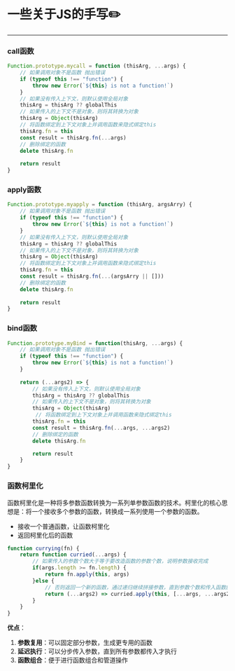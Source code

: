 # 一些关于JS的手写✏️
<BlogHead />

---
### call函数

~~~js
Function.prototype.mycall = function (thisArg, ...args) {
	// 如果调用对象不是函数 抛出错误
	if (typeof this !== "function") {
    	throw new Error(`${this} is not a function!`)
  	}
  	// 如果没有传入上下文，则默认使用全局对象
  	thisArg = thisArg ?? globalThis
    // 如果传入的上下文不是对象，则将其转换为对象
    thisArg = Object(thisArg)
    // 将函数绑定到上下文对象上并调用函数来隐式绑定this
  	thisArg.fn = this
	const result = thisArg.fn(...args)
    // 删除绑定的函数
    delete thisArg.fn
    
  	return result
}
~~~



### apply函数

~~~js
Function.prototype.myapply = function (thisArg, argsArry) {
	// 如果调用对象不是函数 抛出错误
	if (typeof this !== "function") {
    	throw new Error(`${this} is not a function!`)
  	}
  	// 如果没有传入上下文，则默认使用全局对象
  	thisArg = thisArg ?? globalThis
    // 如果传入的上下文不是对象，则将其转换为对象
    thisArg = Object(thisArg)
    // 将函数绑定到上下文对象上并调用函数来隐式绑定this
  	thisArg.fn = this
	const result = thisArg.fn(...(argsArry || []))
    // 删除绑定的函数
    delete thisArg.fn
    
  	return result
}
~~~



### bind函数

~~~js
Function.prototype.myBind = function(thisArg, ...args) {
    // 如果调用对象不是函数 抛出错误
	if (typeof this !== "function") {
    	throw new Error(`${this} is not a function!`)
  	}
    
    return (...args2) => {
        // 如果没有传入上下文，则默认使用全局对象
  		thisArg = thisArg ?? globalThis
    	// 如果传入的上下文不是对象，则将其转换为对象
    	thisArg = Object(thisArg)
   		 // 将函数绑定到上下文对象上并调用函数来隐式绑定this
  		thisArg.fn = this
        const result = thisArg.fn(...args, ...args2)
        // 删除绑定的函数
        delete thisArg.fn

        return result
    }
}
~~~



### 函数柯里化

函数柯里化是一种将多参数函数转换为一系列单参数函数的技术。柯里化的核心思想是：将一个接收多个参数的函数，转换成一系列使用一个参数的函数。

- 接收一个普通函数，让函数柯里化
- 返回柯里化后的函数

~~~js
function currying(fn) {
    return function curried(...args) {
        // 如果传入的参数个数大于等于要改造函数的参数个数，说明参数接收完成
        if(args.length >= fn.length) {
            return fn.apply(this, args)
        }else {
            // 否则返回一个新的函数，通过递归继续拼接参数，直到参数个数和传入函数的参数个数一致
            return (...args2) => curried.apply(this, [...args, ...args2])
        }
    }
}
~~~

**优点**：

1. **参数复用**：可以固定部分参数，生成更专用的函数
2. **延迟执行**：可以分步传入参数，直到所有参数都传入才执行
3. **函数组合**：便于进行函数组合和管道操作